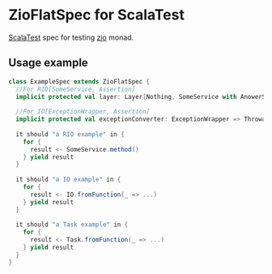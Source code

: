ZioFlatSpec for ScalaTest
=========

[ScalaTest](http://www.scalatest.org/) spec for testing [zio](https://zio.dev/) monad.

## Usage example
```scala
class ExampleSpec extends ZioFlatSpec {
  //For RIO[SomeService, Assertion]
  implicit protected val layer: Layer[Nothing, SomeService with AnowerService] = ...
    
  //For IO[ExceptionWrapper, Assertion]
  implicit protected val exceptionConverter: ExceptionWrapper => Throwable = ...
    
  it should "a RIO example" in {
    for {
      result <- SomeService.method() 
    } yield result
  }
      
  it should "a IO example" in {
    for {
      result <- IO.fromFunction(_ => ...) 
    } yield result
  }      
    
  it should "a Task example" in {
    for {
      result <- Task.fromFunction(_ => ...) 
    } yield result
  }
}
```